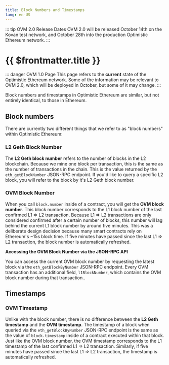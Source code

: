 ```yaml
---
title: Block Numbers and Timestamps
lang: en-US
---
```


::: tip OVM 2.0 Release Dates
OVM 2.0 will be released October 14th on the Kovan test network,
and October 28th into the production Optimistic Ethereum network.
:::


# {{ $frontmatter.title }}

::: danger OVM 1.0 Page
This page refers to the **current** state of the Optimistic Ethereum
network. Some of the information may be relevant to OVM 2.0, which will
be deployed in October, but some of it may change.
:::

Block numbers and timestamps in Optimistic Ethereum are similar, but not entirely identical, to those in Ethereum.

## Block numbers

There are currently two different things that we refer to as "block numbers" within Optimistic Ethereum:

### L2 Geth Block Number

The **L2 Geth block number** refers to the number of blocks in the L2 blockchain.
Because we mine one block per transaction, this is the same as the number of transactions in the chain.
This is the value returned by the `eth_getBlockNumber` JSON-RPC endpoint.
If you'd like to query a specific L2 block, you will refer to the block by it's L2 Geth block number.

### OVM Block Number

When you call `block.number` inside of a contract, you will get the **OVM block number**.
This block number corresponds to the L1 block number of the last confirmed L1 ⇒ L2 transaction.
Because L1 ⇒ L2 transactions are only considered confirmed after a certain number of blocks, this number will lag behind the current L1 block number by around five minutes.
This was a deliberate design decision because many smart contracts rely on Ethereum's ~15s block time.
If five minutes have passed since the last L1 ⇒ L2 transaction, the block number is automatically refreshed.

**Accessing the OVM Block Number via the JSON-RPC API**

You can access the current OVM block number by requesting the latest block via the `eth_getBlockByNumber` JSON-RPC endpoint.
Every OVM transaction has an additional field, `l1BlockNumber`, which contains the OVM block number during that transaction..

## Timestamps

### OVM Timestamp

Unlike with the block number, there is no difference between the **L2 Geth timestamp** and the **OVM timestamp**.
The timestamp of a block when queried via the `eth_getBlockByNumber` JSON-RPC endpoint is the same as the value of `block.timestamp` inside of a contract executed within that block.
Just like the OVM block number, the OVM timestamp corresponds to the L1 timestamp of the last confirmed L1 ⇒ L2 transaction.
Similarly, if five minutes have passed since the last L1 ⇒ L2 transaction, the timestamp is automatically refreshed.
